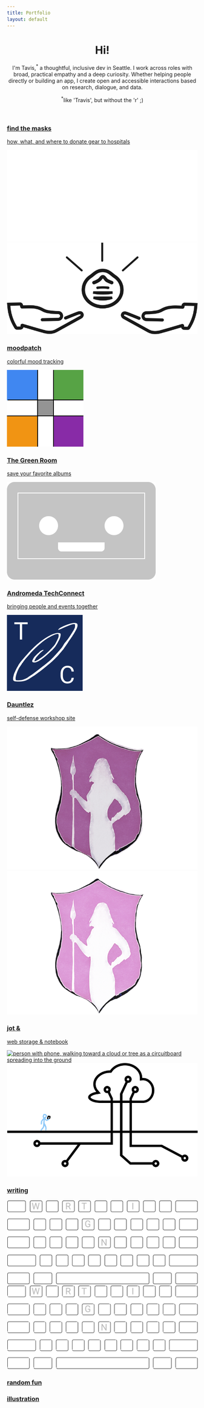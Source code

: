 ```yaml
---
title: Portfolio
layout: default
---
```


<header class="intro"> <!-- introduction -->
  <div class="introContainer">
    <h1 class="introHead display">Hi!</h1>
    <p class="introText">I'm Tavis,<sup class="medEmphTxt">&#42;</sup> a thoughtful, inclusive dev in Seattle. I work across roles with broad, practical empathy and a deep curiosity. Whether helping people directly or building an app, I create open and accessible interactions based on research, dialogue, and data.</p>
    <p class="aboutContainer"><sup>&#42;</sup>like 'Travis', but without the 'r' ;)</p>
  </div>
</header>

<section class="studies sideMargin" id="projects"> <!-- wrapper for cards -->
  <article class="card project04">
    <a href="project04.html" class="dispBlock paddingSmB">
      <h1 class="padText leadingOne marginTopZero hOneCondSm">find the masks</h1>
      <p class="padText textHighEmph">how, what, and where to donate gear to hospitals</p>
      <div class="projContainer padText"> <!-- center images in grid and add padding to sides -->
        <img src="images/ftm-logo-dk-share.svg" alt="a shining mask above outstretched hands" class="projPic preferDark">
        <img src="images/ftm-logo-lt-share.svg" alt="a shining mask above outstretched hands" class="projPic preferLight">
      </div>
    </a>
  </article>

  <article class="card project05">
    <a href="project05.html" class="dispBlock paddingSmB">
      <h1 class="padText leadingOne marginTopZero hOneCondSm">mood<wbr>patch</h1>
      <p class="padText textHighEmph">colorful mood tracking</p>
      <div class="projContainer padText">
        <img src="images/moodpatch.svg" alt="a square patchwork of colors" class="projPic">
      </div>
    </a>
  </article>

  <article class="card project06">
    <a href="project06.html" class="dispBlock paddingSmB">
      <h1 class="padText leadingOne marginTopZero hOneCondSm">The Green Room</h1>
      <p class="padText textHighEmph">save your favorite albums</p>
      <div class="projContainer padText">
        <img src="images/tgr_icon.png" alt="a smiling audio cassette" class="projPic wdEightRm">
      </div>
    </a>
  </article>

  <article class="card project07">
    <a href="project07.html" class="dispBlock paddingSmB">
      <h1 class="padText leadingOne marginTopZero hOneCondSm">Andromeda Tech<wbr>Connect</h1>
      <p class="padText textHighEmph">bringing people and events together</p>
      <div class="projContainer padText">
        <img src="images/andromeda.png" alt="A swirling galaxy and the letters T , C" class="projPic">
      </div>
    </a>
  </article>

  <article class="card project03">
    <a href="project03.html" class="dispBlock paddingSmB">
      <h1 class="padText leadingOne marginTopZero hOneCondSm">Dauntlez</h1>
      <p class="padText textHighEmph">self-defense workshop site</p>
      <img src="images/dauntDark.png" alt="shield decorated with an amazon carrying a spear" class="projPic preferDark">
      <img src="images/dauntLight.png" alt="shield decorated with an amazon carrying a spear" class="projPic preferLight">
    </a>
  </article>

  <article class="card project01">
    <a href="project01.html" class="dispBlock">
      <h1 class="padText leadingOne marginTopZero hOneCondSm">jot &</h1>
      <p class="padText textHighEmph">web storage & notebook</p>
      <img src="images/netWalk.png" alt="person with phone, walking toward a cloud or tree as a circuitboard spreading into the ground" class="projPic preferDark">
      <img src="images/netwalkLight.png" alt="person with phone, walking toward a cloud or tree as a circuitboard spreading into the ground" class="projPic preferLight">
    </a>
  </article>

  <!--
  <article class="card project02">
    <a href="project02.html" class="dispBlock paddingSmB">
      <h1 class="padText leadingOne marginTopZero hOneCondSm"></h1>
      <p class="padText textHighEmph"></p>
      <img src="" alt="" class="projPic preferDark">
      <img src="" alt="" class="projPic preferLight">
    </a>
  </article>
  -->

  <article class="card writing">
    <a href="writing.html" class="dispBlock paddingSmB">
      <h1 class="padText leadingOne marginTopZero hOneCondSm">writing</h1>
      <img src="images/boardDk.svg" alt="keyboard key outlines with letters w r t i g and n shown" class="projPic preferDark paddingSm">
      <img src="images/boardLt.svg" alt="keyboard key outlines with letters w r t i g and n shown" class="projPic preferLight paddingSm">
    </a>
  </article>

  <article class="card fun">
    <a href="random.html" class="bgCover imageLink marginTopZero padBotLg padText">
      <h1 class="leadingOne marginTopZero hOneCondSm">random fun</h1>
    </a>
  </article>

  <article class="card illustration">
    <a href="illustration.html" class="bgCover darkLink imageLink writeVert marginTopZero">
      <h1 class="padText leadingOne hOneCondSm">illustration</h1>
    </a>
  </article>
</section> <!-- end showcase for cards -->
